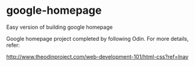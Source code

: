 # google-homepage

Easy version of building google homepage 

Google homepage project completed by following Odin. For more details, refer: 

http://www.theodinproject.com/web-development-101/html-css?ref=lnav


